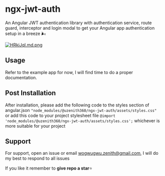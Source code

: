 # ngx-jwt-auth

An Angular JWT authentication library with authentication service, route guard, interceptor and login modal to get your Angular app authentication setup in a breeze 🌬️

[![HRkiJql.md.png](https://iili.io/HRkiJql.md.png)](https://freeimage.host/i/HRkiJql)

## Usage

Refer to the example app for now, I will find time to do a proper documentation. 

## Post Installation
After installation, please add the following code to the styles section of angular.json `"node_modules/@uzenith360/ngx-jwt-auth/assets/styles.css"` or add this code to your project stylesheet file `@import 'node_modules/@uzenith360/ngx-jwt-auth/assets/styles.css';` whichever is more suitable for your project

## Support

For support, open an issue or email wogwugwu.zenith@gmail.com, I will do my best to respond to all issues

If you like it remember to **give repo a star**⭐